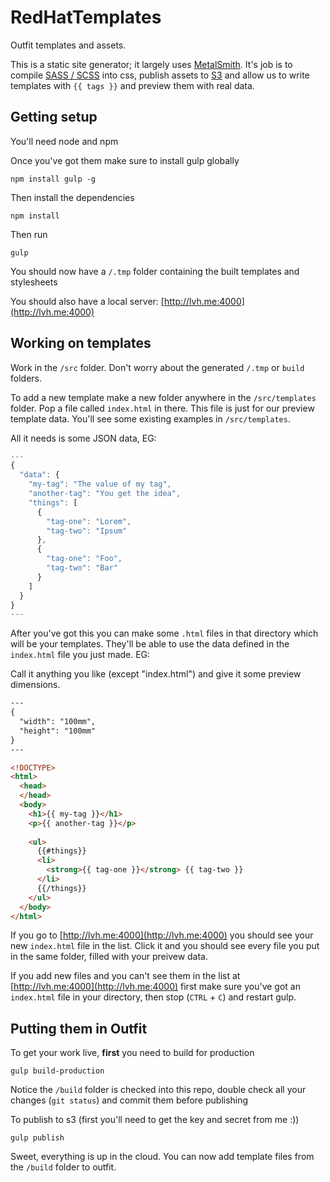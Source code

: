 RedHatTemplates
===============

Outfit templates and assets.

This is a static site generator; it largely uses [MetalSmith](http://www.metalsmith.io/). It's job is to compile [SASS / SCSS](http://sass-lang.com/) into css, publish assets to [S3](http://aws.amazon.com/s3/) and allow us to write templates with `{{ tags }}` and preview them with real data.

## Getting setup

You'll need node and npm

Once you've got them make sure to install gulp globally

```
npm install gulp -g
```

Then install the dependencies

```
npm install
```

Then run
```
gulp
```

You should now have a `/.tmp` folder containing the built templates and stylesheets

You should also have a local server: [http://lvh.me:4000](http://lvh.me:4000)

## Working on templates

Work in the `/src` folder. Don't worry about the generated `/.tmp` or `build` folders. 

To add a new template make a new folder anywhere in the `/src/templates` folder. Pop a file called `index.html` in there. This file is just for our preview template data. You'll see some existing examples in `/src/templates`. 

All it needs is some JSON data, EG:

```javascript
---
{
  "data": {
    "my-tag": "The value of my tag",
    "another-tag": "You get the idea",
    "things": [
      { 
        "tag-one": "Lorem", 
        "tag-two": "Ipsum"
      },
      { 
        "tag-one": "Foo", 
        "tag-two": "Bar"
      }
    ]
  }
}
---
```

After you've got this you can make some `.html` files in that directory which will be your templates. They'll be able to use the data defined in the `index.html` file you just made. EG:

Call it anything you like (except "index.html") and give it some preview dimensions.

```html
---
{
  "width": "100mm",
  "height": "100mm"
}
---

<!DOCTYPE>
<html>
  <head>
  </head>
  <body>
    <h1>{{ my-tag }}</h1>
    <p>{{ another-tag }}</p>
    
    <ul>
      {{#things}}
      <li>
        <strong>{{ tag-one }}</strong> {{ tag-two }}
      </li>
      {{/things}}
    </ul>
  </body>
</html>
```

If you go to [http://lvh.me:4000](http://lvh.me:4000) you should see your new `index.html` file in the list. Click it and you should see every file you put in the same folder, filled with your preivew data.

If you add new files and you can't see them in the list at  [http://lvh.me:4000](http://lvh.me:4000) first make sure you've got an `index.html` file in your directory, then stop (`CTRL` + `C`) and restart gulp.


## Putting them in Outfit

To get your work live, **first** you need to build for production
```
gulp build-production
```

Notice the `/build` folder is checked into this repo, double check all your changes (`git status`) and commit them before publishing

To publish to s3 (first you'll need to get the key and secret from me :))
```
gulp publish
```

Sweet, everything is up in the cloud. You can now add template files from the `/build` folder to outfit.
